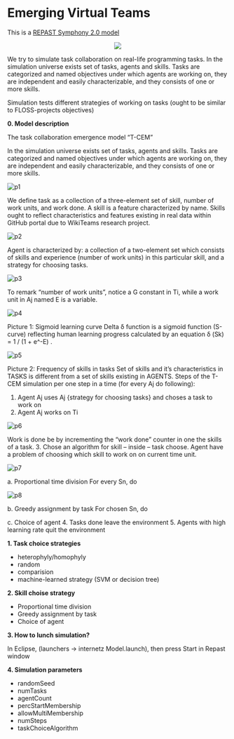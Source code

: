 # Emerging Virtual Teams

This is a [REPAST Symphony 2.0 model](http://repast.sourceforge.net/repast_simphony.html)

<p align="center"><img src="http://liveexpert.pl/coin.jpg" /></p>

We try to simulate task collaboration on real-life programming tasks. 
In the simulation universe exists set of tasks, agents and skills. 
Tasks are categorized and named objectives under which agents are working on, 
they are independent and easily characterizable, and they consists of one or more skills.

Simulation tests different strategies of working on tasks (ought to be similar to FLOSS-projects objectives)

**0. Model description**

The task collaboration emergence model “T-CEM”

In the simulation universe exists set of tasks, agents and skills. Tasks are categorized and named objectives under which agents are working on, they are independent and easily characterizable, and they consists of one or more skills.

![p1](http://liveexpert.pl/p1.png "p1")

We define task as a collection of a three-element set of skill, number of work units, and work done. A skill is a feature characterized by name. Skills ought to reflect characteristics and features existing in real data within GitHub portal due to WikiTeams research project. 

![p2](http://liveexpert.pl/p2.png "p2")

Agent is characterized by: a collection of a two-element set which consists of skills and experience (number of work units) in this particular skill, and a strategy for choosing tasks. 

![p3](http://liveexpert.pl/p3.png "p3")

To remark “number of work units”, notice a G constant in Ti, while a work unit in Aj named E is a variable.

![p4](http://liveexpert.pl/p4.png "p4")

Picture 1: Sigmoid learning curve
Delta δ function is a sigmoid function (S-curve) reflecting human learning progress calculated by an equation δ (Sk) = 1 / (1 + e^-E) . 

![p5](http://liveexpert.pl/p5.png "p5")

Picture 2: Frequency of skills in tasks
Set of skills and it’s characteristics in TASKS is different from a set of skills existing in AGENTS.
Steps of the T-CEM simulation per one step in a time (for every Aj do following):
1.	Agent Aj uses Aj {strategy for choosing tasks} and choses a task to work on
2.	Agent Aj works on Ti

![p6](http://liveexpert.pl/p6.png "p6")

Work is done be by incrementing the “work done” counter in one the skills of a task.
3.	Chose an algorithm for skill – inside – task choose. Agent have a problem of choosing which skill to work on on current time unit.

![p7](http://liveexpert.pl/p7.png "p7")

a.	Proportional time division
For every Sn, do

![p8](http://liveexpert.pl/p8.png "p8")

b.	Greedy assignment by task
For chosen Sn, do
 
c.	Choice of agent
4.	Tasks done leave the environment
5.	Agents with high learning rate quit the environment



**1. Task choice strategies**

* heterophyly/homophyly
* random
* comparision
* machine-learned strategy (SVM or decision tree)


**2. Skill choise strategy**

* Proportional time division
* Greedy assignment by task
* Choice of agent


**3. How to lunch simulation?**

In Eclipse, (launchers -> internetz Model.launch), then press Start in Repast window

**4. Simulation parameters**

* randomSeed
* numTasks
* agentCount
* percStartMembership
* allowMultiMembership
* numSteps
* taskChoiceAlgorithm
